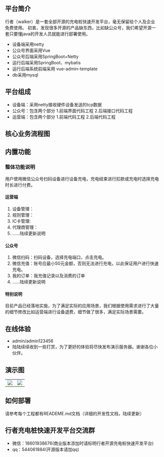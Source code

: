 ## 平台简介

行者（walker）是一套全部开源的充电桩快速开发平台，毫无保留给个人及企业免费使用。
初衷，发现很多开源的产品缺东西，比如缺公众号，我们希望开源一套只要懂java的开发人员就能进行部署使用。

* 设备端采用netty
* 公众号界面采用Vue
* 公众号后端采用SpringBoot+Netty
* 运行后端采用SpringBoot、mybatis
* 运行后端系统前端采用 vue-admin-template
* db采用mysql

## 平台组成
* 设备端：采用netty接收硬件设备发送的tcp数据 
* 公众号：包含两个部分 1.前端界面代码工程 2.后端接口代码工程
* 运营端：包含两个部分 1.前端代码工程 2.后端代码工程

## 核心业务流程图

## 内置功能

### 整体功能说明
用户使用微信公众号扫码设备进行设备充电，充电结束进行扣款或充电时选择充电时长进行付费。
#### 运营端
1.  设备管理：
2.  规则管理：
3.  IC卡管理:
4.  代理商管理：
5.  ......陆续更新说明
#### 公众号
1.  微信扫码：扫码设备，选择充电端口，点击充电。
2.  微信充值：账号应最小50元金额，否则无法进行充电，以此保证用户进行快速充电。
3.  我的订单：我充值记录以及消费的订单
4.  ......陆续更新说明
#### 特别说明
目前产品已经落地实施，为了满足实际的应用场景，我们根据使用需求进行了大量的细节修改比如运营端进行设备退费，细节做了很多，满足实际场景需要。


## 在线体验

- admin/admin123456
- 陆陆续续收到一些打赏，为了更好的体验将尽快发布演示服务器。谢谢各位小伙伴。

## 演示图

<table>
    <tr>
        <td><img src="https://oscimg.oschina.net/oscnet/cd1f90be5f2684f4560c9519c0f2a232ee8.jpg"/></td>
        <td><img src="https://oscimg.oschina.net/oscnet/1cbcf0e6f257c7d3a063c0e3f2ff989e4b3.jpg"/></td>
    </tr>
</table>

## 如何部署
请参考每个工程都有READEME.md文档（详细的开发性文档，陆续更新）

## 行者充电桩快速开发平台交流群

* 微信：18601938676(商业版本添加时请标明行者开源充电桩快速开发平台) 
* qq：544061884(开源版本请加qq)  


